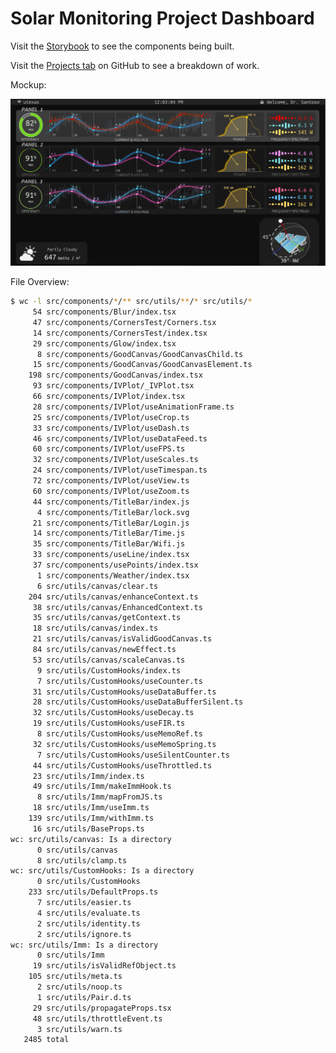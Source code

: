 # Solar Monitoring Project Dashboard

Visit the [Storybook](https://santoso-solar-monitoring-project.github.io/main-page/) to see the components being built.

Visit the [Projects tab](https://github.com/santoso-solar-monitoring-project/main-page/projects?query=is%3Aopen+sort%3Aupdated-desc) on GitHub to see a breakdown of work.

Mockup:

![Mockup](previews/mockup.png)

File Overview:

[//]: # (Don't edit manually past this point. It will be overwritten in the pre-commit git hook.)

```bash
$ wc -l src/components/*/** src/utils/**/* src/utils/*
     54 src/components/Blur/index.tsx
     47 src/components/CornersTest/Corners.tsx
     14 src/components/CornersTest/index.tsx
     29 src/components/Glow/index.tsx
      8 src/components/GoodCanvas/GoodCanvasChild.ts
     15 src/components/GoodCanvas/GoodCanvasElement.ts
    198 src/components/GoodCanvas/index.tsx
     93 src/components/IVPlot/_IVPlot.tsx
     66 src/components/IVPlot/index.tsx
     28 src/components/IVPlot/useAnimationFrame.ts
     25 src/components/IVPlot/useCrop.ts
     33 src/components/IVPlot/useDash.ts
     46 src/components/IVPlot/useDataFeed.ts
     60 src/components/IVPlot/useFPS.ts
     32 src/components/IVPlot/useScales.ts
     24 src/components/IVPlot/useTimespan.ts
     72 src/components/IVPlot/useView.ts
     60 src/components/IVPlot/useZoom.ts
     44 src/components/TitleBar/index.js
      4 src/components/TitleBar/lock.svg
     21 src/components/TitleBar/Login.js
     14 src/components/TitleBar/Time.js
     35 src/components/TitleBar/Wifi.js
     33 src/components/useLine/index.tsx
     37 src/components/usePoints/index.tsx
      1 src/components/Weather/index.tsx
      6 src/utils/canvas/clear.ts
    204 src/utils/canvas/enhanceContext.ts
     38 src/utils/canvas/EnhancedContext.ts
     35 src/utils/canvas/getContext.ts
     18 src/utils/canvas/index.ts
     21 src/utils/canvas/isValidGoodCanvas.ts
     84 src/utils/canvas/newEffect.ts
     53 src/utils/canvas/scaleCanvas.ts
      9 src/utils/CustomHooks/index.ts
      7 src/utils/CustomHooks/useCounter.ts
     31 src/utils/CustomHooks/useDataBuffer.ts
     28 src/utils/CustomHooks/useDataBufferSilent.ts
     32 src/utils/CustomHooks/useDecay.ts
     19 src/utils/CustomHooks/useFIR.ts
      8 src/utils/CustomHooks/useMemoRef.ts
     32 src/utils/CustomHooks/useMemoSpring.ts
      7 src/utils/CustomHooks/useSilentCounter.ts
     44 src/utils/CustomHooks/useThrottled.ts
     23 src/utils/Imm/index.ts
     49 src/utils/Imm/makeImmHook.ts
      8 src/utils/Imm/mapFromJS.ts
     18 src/utils/Imm/useImm.ts
    139 src/utils/Imm/withImm.ts
     16 src/utils/BaseProps.ts
wc: src/utils/canvas: Is a directory
      0 src/utils/canvas
      8 src/utils/clamp.ts
wc: src/utils/CustomHooks: Is a directory
      0 src/utils/CustomHooks
    233 src/utils/DefaultProps.ts
      7 src/utils/easier.ts
      4 src/utils/evaluate.ts
      2 src/utils/identity.ts
      2 src/utils/ignore.ts
wc: src/utils/Imm: Is a directory
      0 src/utils/Imm
     19 src/utils/isValidRefObject.ts
    105 src/utils/meta.ts
      2 src/utils/noop.ts
      1 src/utils/Pair.d.ts
     29 src/utils/propagateProps.tsx
     48 src/utils/throttleEvent.ts
      3 src/utils/warn.ts
   2485 total
```

